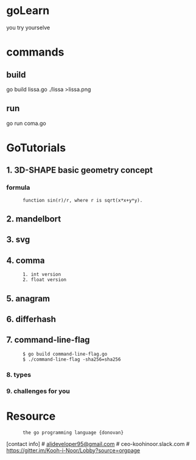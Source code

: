 # goLearn
you try yourselve

# commands
## build 
go build lissa.go
./lissa >lissa.png
## run
go run coma.go



# GoTutorials
## 1. 3D-SHAPE basic geometry concept
### formula
          function sin(r)/r, where r is sqrt(x*x+y*y).
## 2. mandelbort
## 3. svg
## 4. comma
          1. int version
          2. float version
## 5. anagram
## 6. differhash
## 7. command-line-flag
          $ go build command-line-flag.go
          $ ./command-line-flag -sha256=sha256
### 8. types
### 9. challenges for you


# Resource
          the go programming language {donovan}


[contact info]
      #  alideveloper95@gmail.com
      # ceo-koohinoor.slack.com
      # https://gitter.im/Kooh-i-Noor/Lobby?source=orgpage
